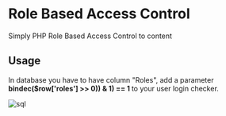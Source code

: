 <h1>Role Based Access Control</h1>
Simply PHP Role Based Access Control to content
<h2>Usage</h2>
In database you have to have column "Roles", add a parameter <b>bindec($row['roles'] >> 0)) & 1) == 1 </b> to your user login checker.

![sql](https://github.com/ufo1990/Public/assets/85555971/646ad16b-ccef-4420-9477-8256562c1ffa)
